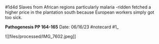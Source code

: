 #1d4d
Slaves from African regions particularly malaria -ridden fetched a higher price in the plantation south because European workers simply got too sick.


**Pathogenesis PP 164-165** 
Date: 06/16/23
 #notecard
 #1_

![[files/processed/IMG_7602.jpeg]]